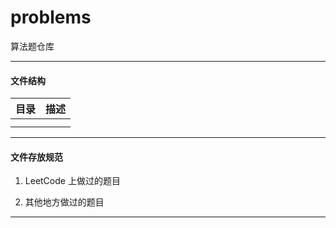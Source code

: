 # problems
算法题仓库


---


#### 文件结构

|目录|描述|
|---|:---:|
|||
|||


---


#### 文件存放规范

1. LeetCode 上做过的题目

2. 其他地方做过的题目


---


